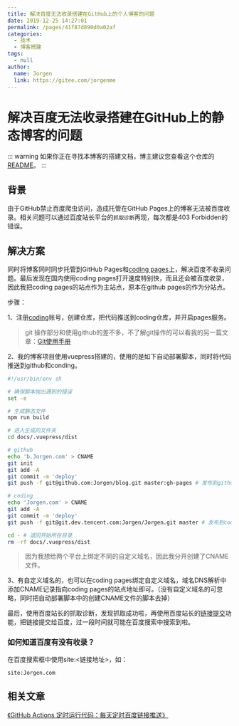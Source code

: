 ```yaml
---
title: 解决百度无法收录搭建在GitHub上的个人博客的问题
date: 2019-12-25 14:27:01
permalink: /pages/41f87d890d0a02af
categories: 
  - 技术
  - 博客搭建
tags: 
  - null
author: 
  name: Jorgen
  link: https://gitee.com/jorgenme
---
```

# 解决百度无法收录搭建在GitHub上的静态博客的问题

::: warning
如果你正在寻找本博客的搭建文档，博主建议您查看这个仓库的[README](https://gitee.com/jorgenme/vuepress-theme-vdoing)。
:::

## 背景

由于GitHub禁止百度爬虫访问，造成托管在GitHub Pages上的博客无法被百度收录。相关问题可以通过百度站长平台的`抓取诊断`再现，每次都是403 Forbidden的错误。

<!-- more -->

## 解决方案

同时将博客同时同步托管到GitHub Pages和[coding pages](https://dev.tencent.com/)上，解决百度不收录问题。最后发现在国内使用coding pages打开速度特别快，而且还会被百度收录，因此我把coding pages的站点作为主站点，原本在github pages的作为分站点。



步骤：

1、注册[coding](https://dev.tencent.com/)账号，创建仓库，把代码推送到coding仓库，并开启pages服务。

> git 操作部分和使用github的差不多，不了解git操作的可以看我的另一篇文章：[Git使用手册](https://Jorgen.com/pages/9a7ee40fc232253e/)

2、我的博客项目使用vuepress搭建的，使用的是如下自动部署脚本，同时将代码推送到github和conding。

```sh
#!/usr/bin/env sh

# 确保脚本抛出遇到的错误
set -e

# 生成静态文件
npm run build

# 进入生成的文件夹
cd docs/.vuepress/dist

# github
echo 'b.Jorgen.com' > CNAME
git init
git add -A
git commit -m 'deploy'
git push -f git@github.com:Jorgen/blog.git master:gh-pages # 发布到github

# coding
echo 'Jorgen.com' > CNAME
git add -A
git commit -m 'deploy'
git push -f git@git.dev.tencent.com:Jorgen/Jorgen.git master # 发布到coding

cd - # 退回开始所在目录
rm -rf docs/.vuepress/dist
```

> 因为我想给两个平台上绑定不同的自定义域名，因此我分开创建了CNAME文件。

3、有自定义域名的，也可以在coding pages绑定自定义域名，域名DNS解析中添加CNAME记录指向coding pages的站点地址即可。（没有自定义域名的可忽略，同时把自动部署脚本中的创建CNAME文件的脚本去掉）



最后，使用百度站长的抓取诊断，发现抓取成功啦，再使用百度站长的[链接提交](https://ziyuan.baidu.com/linksubmit/index)功能，把链接提交给百度，过一段时间就可能在百度搜索中搜索到啦。



### 如何知道百度有没有收录？

在百度搜索框中使用site:<链接地址\>，如：

```
site:Jorgen.com
```



## 相关文章

[《GitHub Actions 定时运行代码：每天定时百度链接推送》](https://Jorgen.com/pages/f44d2f9ad04ab8d3/)

